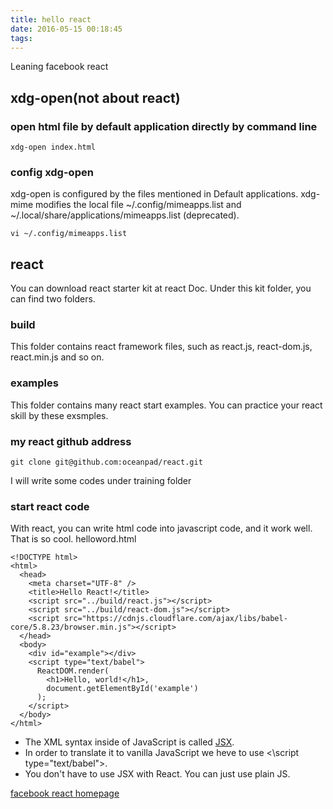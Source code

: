 ```yaml
---
title: hello react
date: 2016-05-15 00:18:45
tags:
---
```

Leaning facebook react
<!--more-->
## xdg-open(not about react)
### open html file by default application directly by command line
```
xdg-open index.html
```
### config xdg-open
xdg-open is configured by the files mentioned in Default applications. 
xdg-mime modifies the local file ~/.config/mimeapps.list and 
~/.local/share/applications/mimeapps.list (deprecated).
```
vi ~/.config/mimeapps.list
```


## react
You can download react starter kit at react Doc. Under this kit folder, you can find two folders.
### build
This folder contains react framework files, such as react.js, react-dom.js, react.min.js and so on.
### examples
This folder contains many react start examples. You can practice your react skill by these exsmples.

### my react github address
```
git clone git@github.com:oceanpad/react.git
```
I will write some codes under training folder

### start react code
With react, you can write html code into javascript code, and it work well. That is so cool.
helloword.html
```
<!DOCTYPE html>
<html>
  <head>
    <meta charset="UTF-8" />
    <title>Hello React!</title>
    <script src="../build/react.js"></script>
    <script src="../build/react-dom.js"></script>
    <script src="https://cdnjs.cloudflare.com/ajax/libs/babel-core/5.8.23/browser.min.js"></script>
  </head>
  <body>
    <div id="example"></div>
    <script type="text/babel">
      ReactDOM.render(
        <h1>Hello, world!</h1>,
        document.getElementById('example')
      );
    </script>
  </body>
</html>
```
* The XML syntax inside of JavaScript is called [JSX](https://facebook.github.io/react/docs/jsx-in-depth.html).
* In order to translate it to vanilla JavaScript we heve to use <\script type="text/babel">.
* You don't have to use JSX with React. You can just use plain JS.

 [facebook react homepage](https://facebook.github.io/react/index.html)
